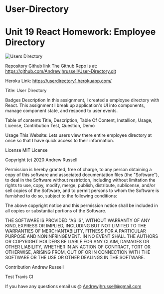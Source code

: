 # User-Directory
# Unit 19 React Homework: Employee Directory
![Users Directory](https://user-images.githubusercontent.com/59750392/85652646-54e7d900-b679-11ea-9cf8-7f3d13090c98.PNG)

Repository Github link The Github Repo is at:  https://github.com/Andrewjhrussell/User-Directory.git

Heroku Link: https://userdirectory1.herokuapp.com/

Title: User Directory

Badges Description In this assignment, 
 I created a employee directory with React. This assignment I break up application's UI into components, manage component state, and respond to user events.

Table of contents Title, Description, Table Of Content, Installion, Usage, License, Contribution Test, Question, Demo


Usage This Website:
Lets users view there entire employee directory at once so that I have quick access to their information.


License MIT License

Copyright (c) 2020 Andrew Russell

Permission is hereby granted, free of charge, to any person obtaining a copy of this software and associated documentation files (the "Software"), to deal in the Software without restriction, including without limitation the rights to use, copy, modify, merge, publish, distribute, sublicense, and/or sell copies of the Software, and to permit persons to whom the Software is furnished to do so, subject to the following conditions:

The above copyright notice and this permission notice shall be included in all copies or substantial portions of the Software.

THE SOFTWARE IS PROVIDED "AS IS", WITHOUT WARRANTY OF ANY KIND, EXPRESS OR IMPLIED, INCLUDING BUT NOT LIMITED TO THE WARRANTIES OF MERCHANTABILITY, FITNESS FOR A PARTICULAR PURPOSE AND NONINFRINGEMENT. IN NO EVENT SHALL THE AUTHORS OR COPYRIGHT HOLDERS BE LIABLE FOR ANY CLAIM, DAMAGES OR OTHER LIABILITY, WHETHER IN AN ACTION OF CONTRACT, TORT OR OTHERWISE, ARISING FROM, OUT OF OR IN CONNECTION WITH THE SOFTWARE OR THE USE OR OTHER DEALINGS IN THE SOFTWARE.

Contribution Andrew Russell

Test Travis CI

If you have any questions email us @ Andrewjhrussell@gmail.com